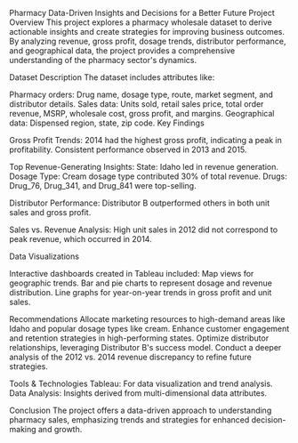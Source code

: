 Pharmacy Data-Driven Insights and Decisions for a Better Future
Project Overview
This project explores a pharmacy wholesale dataset to derive actionable insights and create strategies for improving business outcomes. By analyzing revenue, gross profit, dosage trends, distributor performance, and geographical data, the project provides a comprehensive understanding of the pharmacy sector's dynamics.

Dataset Description
The dataset includes attributes like:

Pharmacy orders: Drug name, dosage type, route, market segment, and distributor details.
Sales data: Units sold, retail sales price, total order revenue, MSRP, wholesale cost, gross profit, and margins.
Geographical data: Dispensed region, state, zip code.
Key Findings

Gross Profit Trends:
2014 had the highest gross profit, indicating a peak in profitability.
Consistent performance observed in 2013 and 2015.

Top Revenue-Generating Insights:
State: Idaho led in revenue generation.
Dosage Type: Cream dosage type contributed 30% of total revenue.
Drugs: Drug_76, Drug_341, and Drug_841 were top-selling.

Distributor Performance:
Distributor B outperformed others in both unit sales and gross profit.

Sales vs. Revenue Analysis:
High unit sales in 2012 did not correspond to peak revenue, which occurred in 2014.

Data Visualizations

Interactive dashboards created in Tableau included:
Map views for geographic trends.
Bar and pie charts to represent dosage and revenue distribution.
Line graphs for year-on-year trends in gross profit and unit sales.

Recommendations
Allocate marketing resources to high-demand areas like Idaho and popular dosage types like cream.
Enhance customer engagement and retention strategies in high-performing states.
Optimize distributor relationships, leveraging Distributor B's success model.
Conduct a deeper analysis of the 2012 vs. 2014 revenue discrepancy to refine future strategies.

Tools & Technologies
Tableau: For data visualization and trend analysis.
Data Analysis: Insights derived from multi-dimensional data attributes.

Conclusion
The project offers a data-driven approach to understanding pharmacy sales, emphasizing trends and strategies for enhanced decision-making and growth.

